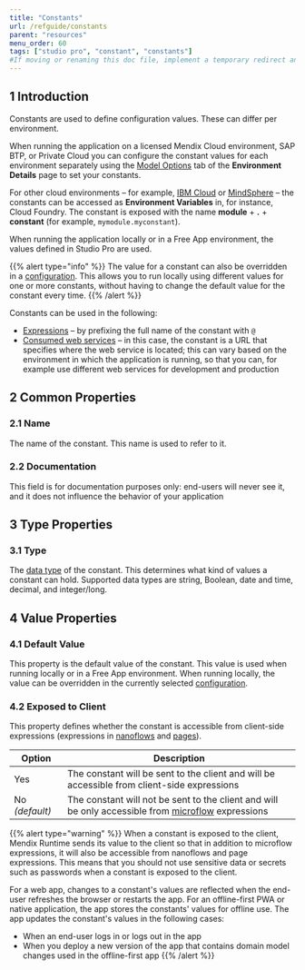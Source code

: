 ```yaml
---
title: "Constants"
url: /refguide/constants
parent: "resources"
menu_order: 60
tags: ["studio pro", "constant", "constants"]
#If moving or renaming this doc file, implement a temporary redirect and let the respective team know they should update the URL in the product. See Mapping to Products for more details.
---
```


## 1 Introduction

Constants are used to define configuration values. These can differ per environment.

When running the application on a licensed Mendix Cloud environment, SAP BTP, or Private Cloud you can configure the constant values for each environment separately using the [Model Options](/developerportal/deploy/environments-details#model-options) tab of the **Environment Details** page to set your constants.

For other cloud environments – for example, [IBM Cloud](/developerportal/deploy/ibm-cloud) or [MindSphere](/partners/siemens/mindsphere) – the constants can be accessed as **Environment Variables** in, for instance, Cloud Foundry. The constant is exposed with the name **module** + **.** + **constant** (for example, `mymodule.myconstant`).

When running the application locally or in a Free App environment, the values defined in Studio Pro are used.

{{% alert type="info" %}}
The value for a constant can also be overridden in a [configuration](configuration). This allows you to run locally using different values for one or more constants, without having to change the default value for the constant every time.
{{% /alert %}}

Constants can be used in the following:

* [Expressions](expressions) – by prefixing the full name of the constant with `@`
* [Consumed web services](consumed-web-services) – in this case, the constant is a URL that specifies where the web service is located; this can vary based on the environment in which the application is running, so that you can, for example use different web services for development and production

## 2 Common Properties

### 2.1 Name

The name of the constant. This name is used to refer to it.

### 2.2 Documentation

This field is for documentation purposes only: end-users will never see it, and it does not influence the behavior of your application

## 3 Type Properties

### 3.1 Type

The [data type](data-types) of the constant. This determines what kind of values a constant can hold. Supported data types are string, Boolean, date and time, decimal, and integer/long.

## 4 Value Properties

### 4.1 Default Value

This property is the default value of the constant. This value is used when running locally or in a Free App environment. When running locally, the value can be overridden in the currently selected [configuration](configuration).

### 4.2 Exposed to Client

This property defines whether the constant is accessible from client-side expressions (expressions in [nanoflows](nanoflows) and [pages](pages)).

| Option | Description |
| --- | --- |
| Yes | The constant will be sent to the client and will be accessible from client-side expressions |
| No *(default)* | The constant will not be sent to the client and will be only accessible from [microflow](microflows) expressions |

{{% alert type="warning" %}}
When a constant is exposed to the client, Mendix Runtime sends its value to the client so that in addition to microflow expressions, it will also be accessible from nanoflows and page expressions. This means that you should not use sensitive data or secrets such as passwords when a constant is exposed to the client.

For a web app, changes to a constant's values are reflected when the end-user refreshes the browser or restarts the app. For an offline-first PWA or native application, the app stores the constants' values for offline use. The app updates the constant's values in the following cases:

* When an end-user logs in or logs out in the app
* When you deploy a new version of the app that contains domain model changes used in the offline-first app
{{% /alert %}}
